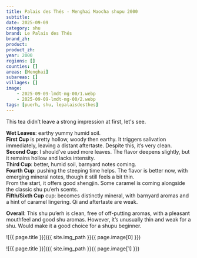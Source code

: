 ```yaml
---
title: Palais des Thés - Menghai Maocha shupu 2000
subtitle: 
date: 2025-09-09
category: shu
brand: Le Palais des Thés
brand_zh: 
product: 
product_zh: 
year: 2000
regions: []
counties: []
areas: [Menghai]
subareas: []
villages: []
image: 
    - 2025-09-09-lmdt-mg-00/1.webp
    - 2025-09-09-lmdt-mg-00/2.webp
tags: [puerh, shu, lepalaisdesthes]
---
```


This tea didn’t leave a strong impression at first, let's see.

**Wet Leaves**: earthy yummy humid soil.\
**First Cup** is pretty hollow, woody then earthy. It triggers salivation immediately, leaving a distant aftertaste. Despite this, it’s very clean.\
**Second Cup**: I should’ve used more leaves. The flavor deepens slightly, but it remains hollow and lacks intensity.\
**Third Cup**: better, humid soil, barnyard notes coming.\
**Fourth Cup**: pushing the steeping time helps. The flavor is better now, with emerging mineral notes, though it still feels a bit thin.\
From the start, it offers good shengjin. Some caramel is coming alongside the classic shu pu’erh scents.\
**Fifth/Sixth Cup** cup: becomes distinctly mineral, with barnyard aromas and a hint of caramel lingering. Qi and aftertaste are weak.

**Overall**: This shu pu’erh is clean, free of off-putting aromas, with a pleasant mouthfeel and good shu aromas. However, it’s unusually thin and weak for a shu. Would make it a good choice for a shupu beginner.

![{{ page.title }}]({{ site.img_path }}{{ page.image[0] }})

![{{ page.title }}]({{ site.img_path }}{{ page.image[1] }})